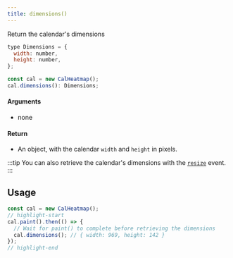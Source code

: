 ```yaml
---
title: dimensions()
---
```


<p class="subhead">Return the calendar's dimensions</p>

```js
type Dimensions = {
  width: number,
  height: number,
};

const cal = new CalHeatmap();
cal.dimensions(): Dimensions;
```

#### Arguments

- none

#### Return

- An object, with the calendar `width` and `height` in pixels.

:::tip
You can also retrieve the calendar's dimensions with the [`resize`](/events.md#resize) event.
:::

## Usage

```js
const cal = new CalHeatmap();
// highlight-start
cal.paint().then(() => {
  // Wait for paint() to complete before retrieving the dimensions
  cal.dimensions(); // { width: 969, height: 142 }
});
// highlight-end
```
